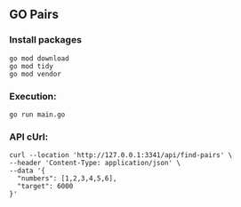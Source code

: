 ## GO Pairs

### Install packages

```
go mod download        
go mod tidy
go mod vendor   

```

### Execution:
```
go run main.go
```

### API cUrl:
```
curl --location 'http://127.0.0.1:3341/api/find-pairs' \
--header 'Content-Type: application/json' \
--data '{
  "numbers": [1,2,3,4,5,6],
  "target": 6000
}'
```